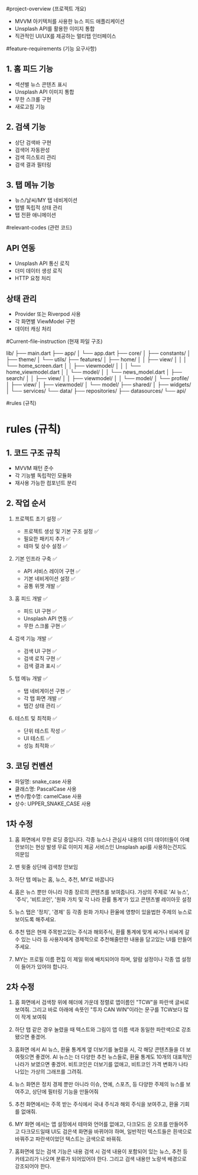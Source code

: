 #project-overview (프로젝트 개요)
- MVVM 아키텍처를 사용한 뉴스 피드 애플리케이션
- Unsplash API를 활용한 이미지 통합
- 직관적인 UI/UX를 제공하는 멀티탭 인터페이스

#feature-requirements (기능 요구사항)

## 1. 홈 피드 기능
- 섹션별 뉴스 콘텐츠 표시
- Unsplash API 이미지 통합
- 무한 스크롤 구현
- 새로고침 기능

## 2. 검색 기능
- 상단 검색바 구현
- 검색어 자동완성
- 검색 히스토리 관리
- 검색 결과 필터링

## 3. 탭 메뉴 기능
- 뉴스/날씨/MY 탭 네비게이션
- 탭별 독립적 상태 관리
- 탭 전환 애니메이션

#relevant-codes (관련 코드)
## API 연동
- Unsplash API 통신 로직
- 더미 데이터 생성 로직
- HTTP 요청 처리

## 상태 관리
- Provider 또는 Riverpod 사용
- 각 화면별 ViewModel 구현
- 데이터 캐싱 처리

#Current-file-instruction (현재 파일 구조)

lib/
├── main.dart
├── app/
│ └── app.dart
├── core/
│ ├── constants/
│ ├── theme/
│ └── utils/
├── features/
│ ├── home/
│ │ ├── view/
│ │ │ └── home_screen.dart
│ │ ├── viewmodel/
│ │ │ └── home_viewmodel.dart
│ │ └── model/
│ │ └── news_model.dart
│ ├── search/
│ │ ├── view/
│ │ ├── viewmodel/
│ │ └── model/
│ └── profile/
│ ├── view/
│ ├── viewmodel/
│ └── model/
├── shared/
│ ├── widgets/
│ └── services/
└── data/
├── repositories/
├── datasources/
└── api/

#rules (규칙)

# rules (규칙)

## 1. 코드 구조 규칙
- MVVM 패턴 준수
- 각 기능별 독립적인 모듈화
- 재사용 가능한 컴포넌트 분리

## 2. 작업 순서
1. 프로젝트 초기 설정 ✅
   - 프로젝트 생성 및 기본 구조 설정 ✅
   - 필요한 패키지 추가 ✅
   - 테마 및 상수 설정 ✅

2. 기본 인프라 구축 ✅
   - API 서비스 레이어 구현 ✅
   - 기본 네비게이션 설정 ✅
   - 공통 위젯 개발 ✅

3. 홈 피드 개발 ✅
   - 피드 UI 구현 ✅
   - Unsplash API 연동 ✅
   - 무한 스크롤 구현 ✅

4. 검색 기능 개발 ✅
   - 검색 UI 구현 ✅
   - 검색 로직 구현 ✅
   - 검색 결과 표시 ✅

5. 탭 메뉴 개발 ✅
   - 탭 네비게이션 구현 ✅
   - 각 탭 화면 개발 ✅
   - 탭간 상태 관리 ✅

6. 테스트 및 최적화 ✅
   - 단위 테스트 작성 ✅
   - UI 테스트 ✅
   - 성능 최적화 ✅

## 3. 코딩 컨벤션
- 파일명: snake_case 사용
- 클래스명: PascalCase 사용
- 변수/함수명: camelCase 사용
- 상수: UPPER_SNAKE_CASE 사용


## 1차 수정
1. 홈 화면에서 무한 로딩 중입니다. 각종 뉴스나 관심사 내용의 더미 데이터들이 아예 안보이는 현상 발생 무료 이미지 제공 서비스인 Unsplash api를 사용하는건지도 의문임

2. 맨 윗줄 상단에 검색창 안보임

3. 하단 탭 메뉴는 홈, 뉴스, 추천, MY로 바꿉니다

4. 홈은 뉴스 뿐만 아니라 각종 장르의 콘텐츠를 보여줍니다. 가상의 주제로 'AI 뉴스', '주식', '비트코인', '원화 가치 및 각 나라 환률 통계'가 있고 콘텐츠별 레이아웃 설정

5. 뉴스 탭은 '정치', '경제' 등 각종 원화 가치나 환율에 영향이 있을법한 주제의 뉴스로 보이도록 해주세요.

6. 추천 탭은 현재 주목받고있는 주식과 해외주식,  환률 통계에 맞게 싸거나 비싸게 갈 수 있는 나라 등 사용자에게 경제적으로 추천해줄만한 내용을 담고있는 UI를 만들어주세요.

7. MY는 프로필 이름 편집 이 제일 위에 배치되어야 하며, 알람 설정이나 각종 앱 설정이 들어가 있어야 합니다.

## 2차 수정
1. 홈 화면에서 검색창 위에 헤더에 가운데 정렬로 앱이름인 "TCW"을 파란색 글씨로 보여줘. 그리고 바로 아래에 속뜻인 "투자 CAN WIN"이라는 문구를 TCW보다 많이 작게 보여줘 

2. 하단 탭 같은 경우 눌렸을 때 텍스트와 그림이  앱 이름 색과 동일한 파란색으로 강조됐으면 좋겠어.

3. 홈화면 에서 AI 뉴스, 환율 통계계 옆 더보기를 눌렀을 시, 각 해당 콘텐츠들을 더 보여줫으면 좋겠어. AI 뉴스는 더 다양한 추천 뉴스들로, 환율 통계도 10개의 대표적인 나라가 보였으면 좋겠어. 비트코인은 더보기를 없애고, 비트코인 가격 변화가 나타나있는 가상의 그래프를 그려줘. 

4. 뉴스 화면은 정치 경제 뿐만 아니라 이슈, 연예, 스포츠, 등 다양한 주제의 뉴스를 보여주고, 상단에 필터링 기능을 만들어줘

5. 추천 화면에서는 주목 받는 주식에서 국내 주식과 해외 주식을 보여주고, 환율 기회를 없애줘.

6. MY 화면 에서는 앱 설정에서 테마와 언어를 없애고, 다크모드 온 오프를 만들어주고 다크모드일때 UI도 검은색 화면을 바뀌어야 하며, 일반적인 텍스트들은 흰색으로 바꿔주고 파란색이었던 텍스트는 금색으로 바꿔줘.

7. 홈화면에 있는 검색 기능은 내용 검색 시 검색 내용이 포함되어 있는 뉴스, 추천 등 카테고리가 나오며 분류가 되어있어야 한다. 그리고 검색 내용만 노랑색 배경으로 강조되어야 한다. 